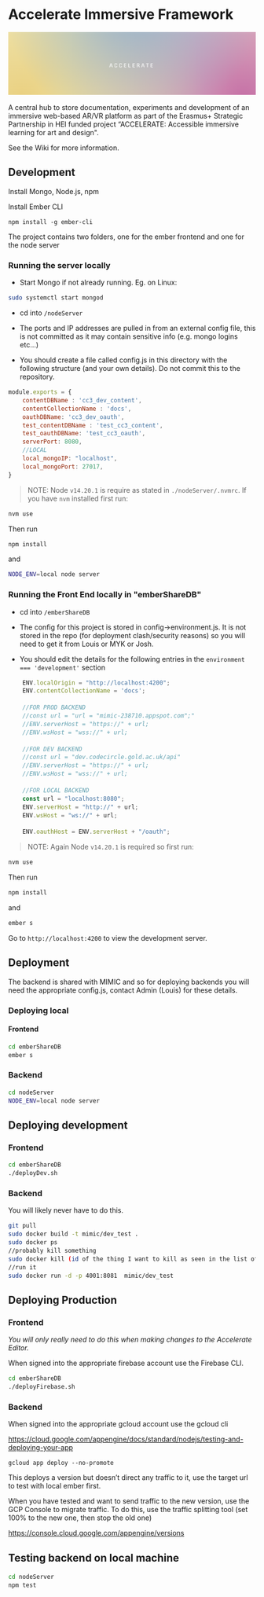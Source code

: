 # Accelerate Immersive Framework

![Accelerate Editor Landing Screenshot](./docs/images/accelerate.png)

A central hub to store documentation, experiments and development of an immersive web-based AR/VR platform as part of the Erasmus+ Strategic Partnership in HEI funded project “ACCELERATE: Accessible immersive learning for art and design".

See the Wiki for more information.

## Development

Install Mongo, Node.js, npm

Install Ember CLI

```
npm install -g ember-cli
```

The project contains two folders, one for the ember frontend and one for the node server

### Running the server locally

* Start Mongo if not already running. Eg. on Linux:

```bash
sudo systemctl start mongod
```

* cd into `/nodeServer`

* The ports and IP addresses are pulled in from an external config file, this is not committed as it may contain sensitive info (e.g. mongo logins etc...)

* You should create a file called config.js in this directory with the following structure (and your own details). Do not commit this to the repository.

```javascript
module.exports = {
    contentDBName : 'cc3_dev_content',
    contentCollectionName : 'docs',
    oauthDBName: 'cc3_dev_oauth',
    test_contentDBName : 'test_cc3_content',
    test_oauthDBName: 'test_cc3_oauth',
    serverPort: 8080,
    //LOCAL
    local_mongoIP: "localhost",
    local_mongoPort: 27017,
}
```

> NOTE: Node `v14.20.1` is require as stated in `./nodeServer/.nvmrc`. If you have `nvm` installed first run:

```bash
nvm use
```

Then run

```bash
npm install
```

and

```bash
NODE_ENV=local node server
```

### Running the Front End locally in "emberShareDB"

* cd into `/emberShareDB`

* The config for this project is stored in config->environment.js. It is not stored in the repo (for deployment clash/security reasons) so you will need to get it from Louis or MYK or Josh.

* You should edit the details for the following entries in the `environment === 'development'` section

```javascript
    ENV.localOrigin = "http://localhost:4200";
    ENV.contentCollectionName = 'docs';

    //FOR PROD BACKEND
    //const url = "url = "mimic-238710.appspot.com";"
    //ENV.serverHost = "https://" + url;
    //ENV.wsHost = "wss://" + url;

    //FOR DEV BACKEND
    //const url = "dev.codecircle.gold.ac.uk/api"
    //ENV.serverHost = "https://" + url;
    //ENV.wsHost = "wss://" + url;

    //FOR LOCAL BACKEND
    const url = "localhost:8080";
    ENV.serverHost = "http://" + url;
    ENV.wsHost = "ws://" + url;

    ENV.oauthHost = ENV.serverHost + "/oauth";
```

> NOTE: Again Node `v14.20.1` is required so first run:

```bash
nvm use
```

Then run

```bash
npm install
```

and

```bash
ember s
```

Go to `http://localhost:4200` to view the development server.

## Deployment

The backend is shared with MIMIC and so for deploying backends you will need the appropriate config.js, contact Admin (Louis) for these details.

### Deploying local

#### Frontend

```bash
cd emberShareDB
ember s
```

### Backend

```bash
cd nodeServer
NODE_ENV=local node server
```

## Deploying development

### Frontend

```bash
cd emberShareDB
./deployDev.sh
```

### Backend

You will likely never have to do this.

```bash
git pull
sudo docker build -t mimic/dev_test .
sudo docker ps
//probably kill something
sudo docker kill (id of the thing I want to kill as seen in the list of dockers)
//run it
sudo docker run -d -p 4001:8081  mimic/dev_test
```

## Deploying Production

### Frontend

*You will only really need to do this when making changes to the Accelerate Editor.*

When signed into the appropriate firebase account use the Firebase CLI.

```bash
cd emberShareDB
./deployFirebase.sh
```

### Backend

When signed into the appropriate gcloud account use the gcloud cli

<https://cloud.google.com/appengine/docs/standard/nodejs/testing-and-deploying-your-app>

```
gcloud app deploy --no-promote
```

This deploys a version but doesn’t direct any traffic to it, use the target url to test with local ember first.

When you have tested and want to send traffic to the new version, use the GCP Console to migrate traffic. To do this, use the traffic splitting tool (set 100% to the new one, then stop the old one)

<https://console.cloud.google.com/appengine/versions>

## Testing backend on local machine

```bash
cd nodeServer
npm test
```
